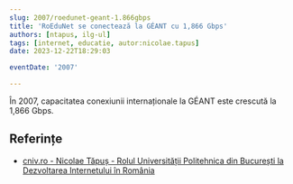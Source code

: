 ```yaml
---
slug: 2007/roedunet-geant-1.866gbps
title: 'RoEduNet se conectează la GÉANT cu 1,866 Gbps'
authors: [ntapus, ilg-ul]
tags: [internet, educatie, autor:nicolae.tapus]
date: 2023-12-22T18:29:03

eventDate: '2007'

---
```


În 2007, capacitatea conexiunii internaționale la GÉANT este
crescută la 1,866 Gbps.

<!-- truncate -->

## Referințe

- [cniv.ro - Nicolae Tăpuș - Rolul Universității Politehnica din București la Dezvoltarea Internetului în România](https://cniv.ro/documents/26/CNIV_Volum_Aniversar_2023_-_Versiune_Online_DPxioQg.pdf)

